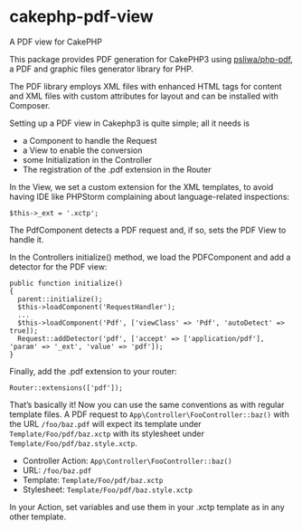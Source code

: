 # cakephp-pdf-view
A PDF view for CakePHP

This package provides PDF generation for CakePHP3 using [psliwa/php-pdf](https://packagist.org/packages/psliwa/php-pdf), a PDF and graphic files generator library for PHP.

The PDF library employs XML files with enhanced HTML tags for content and XML files with custom attributes for layout and can be installed with Composer.

Setting up a PDF view in Cakephp3 is quite simple; all it needs is

* a Component to handle the Request
* a View to enable the conversion
* some Initialization in the Controller
* The registration of the .pdf extension in the Router

In the View, we set a custom extension for the XML templates, to avoid having IDE like PHPStorm complaining about language-related inspections:

    $this->_ext = '.xctp';

The PdfComponent detects a PDF request and, if so, sets the PDF View to handle it.

In the Controllers initialize() method, we load the PDFComponent and add a detector for the PDF view:

    public function initialize()
    {
      parent::initialize();
      $this->loadComponent('RequestHandler');
      ...
      $this->loadComponent('Pdf', ['viewClass' => 'Pdf', 'autoDetect' => true]);
      Request::addDetector('pdf', ['accept' => ['application/pdf'], 'param' => '_ext', 'value' => 'pdf']);
    }

Finally, add the .pdf extension to your router:

    Router::extensions(['pdf']);

That’s basically it! Now you can use the same conventions as with regular template files. A PDF request to `App\Controller\FooController::baz()` with the URL `/foo/baz.pdf` will expect its template under `Template/Foo/pdf/baz.xctp` with its stylesheet under `Template/Foo/pdf/baz.style.xctp`.

* Controller Action: `App\Controller\FooController::baz()`
* URL: `/foo/baz.pdf`
* Template: `Template/Foo/pdf/baz.xctp`
* Stylesheet: `Template/Foo/pdf/baz.style.xctp`

In your Action, set variables and use them in your .xctp template as in any other template.
